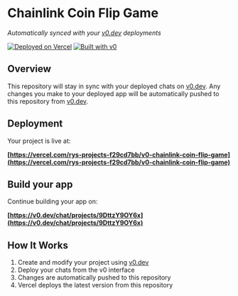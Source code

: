 # Chainlink Coin Flip Game

*Automatically synced with your [v0.dev](https://v0.dev) deployments*

[![Deployed on Vercel](https://img.shields.io/badge/Deployed%20on-Vercel-black?style=for-the-badge&logo=vercel)](https://vercel.com/rys-projects-f29cd7bb/v0-chainlink-coin-flip-game)
[![Built with v0](https://img.shields.io/badge/Built%20with-v0.dev-black?style=for-the-badge)](https://v0.dev/chat/projects/9DttzY9OY6x)

## Overview

This repository will stay in sync with your deployed chats on [v0.dev](https://v0.dev).
Any changes you make to your deployed app will be automatically pushed to this repository from [v0.dev](https://v0.dev).

## Deployment

Your project is live at:

**[https://vercel.com/rys-projects-f29cd7bb/v0-chainlink-coin-flip-game](https://vercel.com/rys-projects-f29cd7bb/v0-chainlink-coin-flip-game)**

## Build your app

Continue building your app on:

**[https://v0.dev/chat/projects/9DttzY9OY6x](https://v0.dev/chat/projects/9DttzY9OY6x)**

## How It Works

1. Create and modify your project using [v0.dev](https://v0.dev)
2. Deploy your chats from the v0 interface
3. Changes are automatically pushed to this repository
4. Vercel deploys the latest version from this repository
